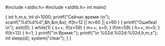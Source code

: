 #include <stdio.h>
#include <stdlib.h>
int main()

 {
    int h,m,s;
    int d=1000;
    printf("Cейчас время :\n");
    scanf("%d%d%d",&h,&m,&s);
    if(h>12 || m>60 || s>60 )
       {
        printf("Ошибка! \n");
        exit(0);
       }
            while(1)
    {
       s++;
       if(s>59)
         {
            m++;
            s=0;
         }
        if(m>59)
       {
            h++;
            m=0;
       }
       if(h>12)
       {
            h=1;
       }
       printf("\n Время:");
       printf("\n %02d:%02d:%02d,h,m,s");
       int sleep(d);
       system("clear");
    }
}
